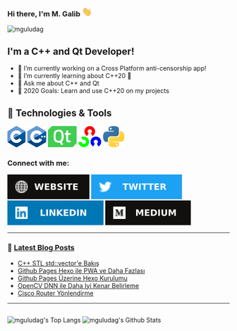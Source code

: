 ### Hi there, I'm M. Galib <img height="22px"  src="https://github.com/mguludag/mguludag/raw/master/wave.gif" />

<p align="left"> <img src="https://komarev.com/ghpvc/?username=mguludag" alt="mguludag" /> </p>

## I'm a C++ and Qt Developer!
- 🔭 I’m currently working on a Cross Platform anti-censorship app!
- 🌱 I’m currently learning about C++20 🤣
- 💬 Ask me about C++ and Qt
- 🥅 2020 Goals: Learn and use C++20 on my projects

## 🔧 Technologies & Tools
<img height="48px" src="https://github.com/mguludag/mguludag/raw/master/c.png" /> <img height="48px" src="https://github.com/mguludag/mguludag/raw/master/cpp.png" /> <img height="48px" src="https://github.com/mguludag/mguludag/raw/master/qt.png" /> <img height="48px" src="https://github.com/mguludag/mguludag/raw/master/opencv.png" /> <img height="48px" src="https://github.com/mguludag/mguludag/raw/master/python.png" />

### Connect with me:

[<img alt="mguludag.github.io"  src="https://github.com/mguludag/mguludag/raw/master/website.svg" />][website]
[<img alt="mguludag | Twitter"  src="https://github.com/mguludag/mguludag/raw/master/twitter.svg" />][twitter]
[<img alt="mguludag | LinkedIn"  src="https://github.com/mguludag/mguludag/raw/master/linkedin.svg" />][linkedin]
[<img alt="mguludag | Medium"  src="https://github.com/mguludag/mguludag/raw/master/medium.svg" />][medium]


---

### 📕 [Latest Blog Posts](https://mguludag.github.io)
<!-- BLOG-POST-LIST:START -->
- [C++ STL std::vector'e Bakış](https://mguludag.github.io/2020/07/16/cpp-vector-e-bakis/)
- [Github Pages Hexo ile PWA ve Daha Fazlası](https://mguludag.github.io/2020/05/22/Github-Pages-Hexo-ile-PWA-ve-Daha-Fazlasi/)
- [Github Pages Üzerine Hexo Kurulumu](https://mguludag.github.io/2020/05/21/Github-Pages-Uzerine-Hexo-Kurulumu/)
- [OpenCV DNN ile Daha Iyi Kenar Belirleme](https://mguludag.github.io/2020/05/12/OpenCV-DNN-ile-Daha-Iyi-Kenar-Belirleme/)
- [Cisco Router Yönlendirme](https://mguludag.github.io/2020/03/09/cisco_router_routing/)
<!-- BLOG-POST-LIST:END -->


---
<img style="padding-bottom: 15px;" alt="mguludag's Top Langs" src="https://github-readme-stats.vercel.app/api/top-langs/?username=mguludag&layout=compact&hide_border=true&hide=javascript,html" /> <img style="padding-top: 15px;" alt="mguludag's Github Stats" src="https://github-readme-stats.vercel.app/api?username=mguludag&show_icons=true&hide_border=true" />


[website]: https://mguludag.github.io
[twitter]: https://twitter.com/mguludag
[linkedin]: https://linkedin.com/in/mguludag
[medium]: https://medium.com/@mguludag



<!--
**mguludag/mguludag** is a ✨ _special_ ✨ repository because its `README.md` (this file) appears on your GitHub profile.

Here are some ideas to get you started:

- ### Hi there 👋
- 🔭 I’m currently working on ...
- 🌱 I’m currently learning ...
- 👯 I’m looking to collaborate on ...
- 🤔 I’m looking for help with ...
- 💬 Ask me about ...
- 📫 How to reach me: ...
- 😄 Pronouns: ...
- ⚡ Fun fact: ...
-->

<!--
### Languages and Tools:

[<img align="left" alt="Visual Studio Code" width="26px" src="https://raw.githubusercontent.com/github/explore/80688e429a7d4ef2fca1e82350fe8e3517d3494d/topics/visual-studio-code/visual-studio-code.png" />][webdevplaylist]
[<img align="left" alt="HTML5" width="26px" src="https://raw.githubusercontent.com/github/explore/80688e429a7d4ef2fca1e82350fe8e3517d3494d/topics/html/html.png" />][webdevplaylist]
[<img align="left" alt="CSS3" width="26px" src="https://raw.githubusercontent.com/github/explore/80688e429a7d4ef2fca1e82350fe8e3517d3494d/topics/css/css.png" />][cssplaylist]
[<img align="left" alt="Sass" width="26px" src="https://raw.githubusercontent.com/github/explore/80688e429a7d4ef2fca1e82350fe8e3517d3494d/topics/sass/sass.png" />][cssplaylist]
[<img align="left" alt="JavaScript" width="26px" src="https://raw.githubusercontent.com/github/explore/80688e429a7d4ef2fca1e82350fe8e3517d3494d/topics/javascript/javascript.png" />][jsplaylist]
[<img align="left" alt="React" width="26px" src="https://raw.githubusercontent.com/github/explore/80688e429a7d4ef2fca1e82350fe8e3517d3494d/topics/react/react.png" />][reactplaylist]
[<img align="left" alt="Gatsby" width="26px" src="https://raw.githubusercontent.com/github/explore/e94815998e4e0713912fed477a1f346ec04c3da2/topics/gatsby/gatsby.png" />][webdevplaylist]
[<img align="left" alt="GraphQL" width="26px" src="https://raw.githubusercontent.com/github/explore/80688e429a7d4ef2fca1e82350fe8e3517d3494d/topics/graphql/graphql.png" />][webdevplaylist]
[<img align="left" alt="Node.js" width="26px" src="https://raw.githubusercontent.com/github/explore/80688e429a7d4ef2fca1e82350fe8e3517d3494d/topics/nodejs/nodejs.png" />][webdevplaylist]
[<img align="left" alt="Deno" width="26px" src="https://raw.githubusercontent.com/github/explore/361e2821e2dea67711cde99c9c40ed357061cf27/topics/deno/deno.png" />][webdevplaylist]
[<img align="left" alt="SQL" width="26px" src="https://raw.githubusercontent.com/github/explore/80688e429a7d4ef2fca1e82350fe8e3517d3494d/topics/sql/sql.png" />][webdevplaylist]
[<img align="left" alt="MySQL" width="26px" src="https://raw.githubusercontent.com/github/explore/80688e429a7d4ef2fca1e82350fe8e3517d3494d/topics/mysql/mysql.png" />][webdevplaylist]
[<img align="left" alt="MongoDB" width="26px" src="https://raw.githubusercontent.com/github/explore/80688e429a7d4ef2fca1e82350fe8e3517d3494d/topics/mongodb/mongodb.png" />][webdevplaylist]
[<img align="left" alt="Git" width="26px" src="https://raw.githubusercontent.com/github/explore/80688e429a7d4ef2fca1e82350fe8e3517d3494d/topics/git/git.png" />][webdevplaylist]
[<img align="left" alt="GitHub" width="26px" src="https://raw.githubusercontent.com/github/explore/78df643247d429f6cc873026c0622819ad797942/topics/github/github.png" />][webdevplaylist]
[<img align="left" alt="HTML5" width="26px" src="https://raw.githubusercontent.com/github/explore/80688e429a7d4ef2fca1e82350fe8e3517d3494d/topics/terminal/terminal.png" />][webdevplaylist]
-->
